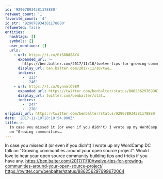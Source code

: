 ```yaml
---
id: '929078934381178880'
retweet_count: '1'
favorite_count: '4'
id_str: '929078934381178880'
retweeted: false
entities:
  hashtags: []
  symbols: []
  user_mentions: []
  urls:
    - url: https://t.co/GiS8Bd2AY4
      expanded_url: >-
        https://ben.balter.com/2017/11/10/twelve-tips-for-growing-communities-around-your-open-source-project/
      display_url: ben.balter.com/2017/11/10/twe…
      indices:
        - '223'
        - '246'
    - url: https://t.co/0ynnmlC9EM
      expanded_url: https://twitter.com/benbalter/status/886256297699672064
      display_url: twitter.com/benbalter/stat…
      indices:
        - '247'
        - '270'
original_url: https://twitter.com/benbalter/status/929078934381178880
date: '2017-11-10T20:10:54.000Z'
title: >-
  In case you missed it (or even if you didn't) I wrote up my WordCamp DC talk
  on "Growing communities…
---
```


In case you missed it (or even if you didn't) I wrote up my WordCamp DC talk on "Growing communities around your open source project". Would love to hear your open source community building tips and tricks if you have any. https://ben.balter.com/2017/11/10/twelve-tips-for-growing-communities-around-your-open-source-project/ https://twitter.com/benbalter/status/886256297699672064